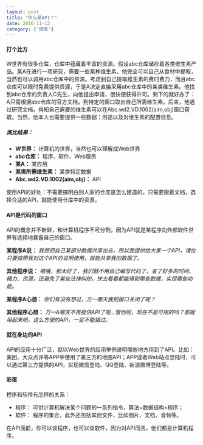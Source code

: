 ```yaml
---
layout: post
title: "什么是API？"
date: 2016-11-13
category: ['随笔']
---
```


#### 打个比方

W世界有很多仓库，仓库中蕴藏着丰富的资源。假设abc仓库储存着各类维生素产品。某A在进行一项研究，需要一些某种维生素。他完全可以自己从食材中提取，当然也可以调用abc仓库中的资源。考虑到自己提取维生素的费时费力，而且abc仓库可以限时免费提供资源，于是A决定直接采用abc仓库中的某类维生素。他找到abc仓库的负责人C先生，向他提出申请，很快便获得许可。剩下的就好办了：A只需根据abc仓库的官方文档，到特定的窗口取出自己所需维生素。后来，他通过研究文档，得知自己需要的维生素可以在Abc.wd2.VD.1002(aim,obj)窗口获取。当然，他本人也需要提供一些数据：用途以及对维生素的配置信息。

##### 类比结果：
- **W世界：**  计算机的世界，当然也可以理解成Web世界
- **abc仓库：**  程序、软件、Web服务
- **某A：**  某应用
- **某类所需维生素：**  某类特定数据
- **Abc.wd2.VD.1002(aim,obj)：**  API

使用API的好处：不需要搞明白别人家的仓库是怎么建造的，只需要跟着文档，选择合适的API，就能使用仓库中的资源。

#### API是代码的窗口
API的概念并不新鲜，和计算机程序不可分割，因为API就是某程序向外部软件世界有选择地暴露自己的窗口。

**某程序A说：** *我想把自己某部分数据共享出去，所以我提供给大家一个API，诸位只要按照我对这个API的说明使用，就能共享我的数据了。*

**其他程序说：** *哦哦，那太好了，我们就不用自己编写代码了。省了好多的时间、精力、资源，还避免了某些法律纠纷。快去看看都能得到哪些数据，实现哪些功能。*

**某程序A心想：** *你们有没有想过，万一哪天我把接口关闭了呢？*

**其他程序心想：** *万一A哪天不再提供API了呢...管他呢，现在不是可用的吗？那就用起来吧，这么方便的API，一定不能错过。*

#### 就在身边的API
API的应用十分广泛，就以Web世界的应用举例说明哪些地方用到了API。比如：美团、大众点评等APP中使用了第三方的地图API；APP或者Web站点登陆时，可以通过第三方提供的API，实现微信登陆、QQ登陆、新浪微博登陆等。

#### 彩蛋
程序和软件有怎样的关系：

- 程序： 可供计算机解决某个问题的一系列指令，算法+数据结构=程序；
- 软件： 程序的集合，此外还包括其他文件，比如图片、文档、音频等。

在API面前，你可以谈程序，也可以谈软件，因为对API而言，他们都是计算机程序。